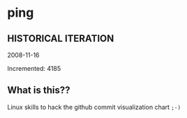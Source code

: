 # ping

## HISTORICAL ITERATION
2008-11-16

Incremented: 4185

## What is this?? 
Linux skills to hack the github commit visualization chart `;-)`
